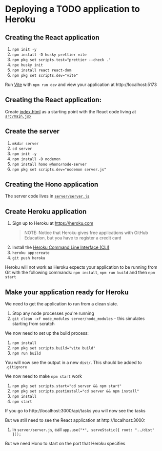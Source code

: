 # Deploying a TODO application to Heroku

## Creating the React application

1. `npm init -y`
2. `npm install -D husky prettier vite`
3. `npm pkg set scripts.test="prettier --check ."`
4. `npx husky init`
5. `npm install react react-dom`
6. `npm pkg set scripts.dev="vite"`

Run [Vite](https://vite.dev) with `npm run dev` and view your application at http://localhost:5173

## Creating the React application:

Create [index.html](./index.html) as a starting point with the React code living at [`src/main.jsx`](./src/main.jsx)

## Create the server

1. `mkdir server`
2. `cd server`
3. `npm init -y`
4. `npm install -D nodemon`
5. `npm install hono @hono/node-server`
6. `npm pkg set scripts.dev="nodemon server.js"`

## Creating the Hono application

The server code lives in [`server/server.js`](./server/server.js)

## Create Heroku application

1. Sign up to Heroku at https://heroku.com
   > NOTE: Notice that Heroku gives free applications with GitHub Education, but you have to register a credit card
2. Install the [Heroku Command Line Interface (CLI)](https://devcenter.heroku.com/articles/heroku-command-line)
3. `heroku app:create`
4. `git push heroku`

Heroku will not work as Heroku expects your application to be running from Git with the following commands: `npm install`, `npm run build` and then `npm start`

## Make your application ready for Heroku

We need to get the application to run from a clean slate.

1. Stop any node processes you're running
2. `git clean -xf node_modules server/node_modules` - this simulates starting from scratch

We now need to set up the build process:

1. `npm install`
2. `npm pkg set scripts.build="vite build"`
3. `npm run build`

You will now see the output in a new `dist/`. This should be added to `.gitignore`

We now need to make `npm start` work

1. `npm pkg set scripts.start="cd server && npm start"`
2. `npm pkg set scripts.postinstall="cd server && npm install"`
3. `npm install`
4. `npm start`

If you go to http://localhost:3000/api/tasks you will now see the tasks

But we still need to see the React application at http://localhost:3000:

1. In `server/server.js`, call `app.use("*", serveStatic({ root: "../dist" }));`

But we need Hono to start on the port that Heroku specifies
